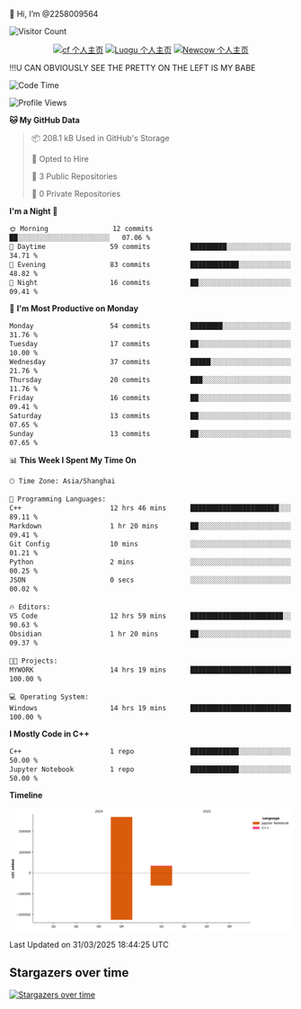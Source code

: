 👋 Hi, I’m @2258009564

![Visitor Count](https://profile-counter.glitch.me/{2258009564}/count.svg)

<!---
2258009564/2258009564 is a ✨ special ✨ repository because its `README.md` (this file) appears on your GitHub profile.
You can click the Preview link to take a look at your changes.
--->

<div align="center">

[![cf 个人主页](https://img.shields.io/badge/codeforces-alisa22580-yellow)](https://codeforces.com/profile/alisa22580)
[![Luogu 个人主页](https://img.shields.io/badge/Luogu-alisa_kujou-blue)](https://www.luogu.com.cn/user/1440708)
[![Newcow 个人主页](https://img.shields.io/badge/nowcoder-lzy-blue)](https://ac.nowcoder.com/acm/contest/profile/51334038)

</div>

!!!U CAN OBVIOUSLY SEE THE PRETTY ON THE LEFT IS MY BABE



<!--START_SECTION:waka-->
![Code Time](http://img.shields.io/badge/Code%20Time-211%20hrs-blue)

![Profile Views](http://img.shields.io/badge/Profile%20Views-2-blue)

**🐱 My GitHub Data** 

> 📦 208.1 kB Used in GitHub's Storage 
 > 
> 💼 Opted to Hire
 > 
> 📜 3 Public Repositories 
 > 
> 🔑 0 Private Repositories 
 > 
**I'm a Night 🦉** 

```text
🌞 Morning                12 commits          ██░░░░░░░░░░░░░░░░░░░░░░░   07.06 % 
🌆 Daytime                59 commits          █████████░░░░░░░░░░░░░░░░   34.71 % 
🌃 Evening                83 commits          ████████████░░░░░░░░░░░░░   48.82 % 
🌙 Night                  16 commits          ██░░░░░░░░░░░░░░░░░░░░░░░   09.41 % 
```
📅 **I'm Most Productive on Monday** 

```text
Monday                   54 commits          ████████░░░░░░░░░░░░░░░░░   31.76 % 
Tuesday                  17 commits          ██░░░░░░░░░░░░░░░░░░░░░░░   10.00 % 
Wednesday                37 commits          █████░░░░░░░░░░░░░░░░░░░░   21.76 % 
Thursday                 20 commits          ███░░░░░░░░░░░░░░░░░░░░░░   11.76 % 
Friday                   16 commits          ██░░░░░░░░░░░░░░░░░░░░░░░   09.41 % 
Saturday                 13 commits          ██░░░░░░░░░░░░░░░░░░░░░░░   07.65 % 
Sunday                   13 commits          ██░░░░░░░░░░░░░░░░░░░░░░░   07.65 % 
```


📊 **This Week I Spent My Time On** 

```text
🕑︎ Time Zone: Asia/Shanghai

💬 Programming Languages: 
C++                      12 hrs 46 mins      ██████████████████████░░░   89.11 % 
Markdown                 1 hr 20 mins        ██░░░░░░░░░░░░░░░░░░░░░░░   09.41 % 
Git Config               10 mins             ░░░░░░░░░░░░░░░░░░░░░░░░░   01.21 % 
Python                   2 mins              ░░░░░░░░░░░░░░░░░░░░░░░░░   00.25 % 
JSON                     0 secs              ░░░░░░░░░░░░░░░░░░░░░░░░░   00.02 % 

🔥 Editors: 
VS Code                  12 hrs 59 mins      ███████████████████████░░   90.63 % 
Obsidian                 1 hr 20 mins        ██░░░░░░░░░░░░░░░░░░░░░░░   09.37 % 

🐱‍💻 Projects: 
MYWORK                   14 hrs 19 mins      █████████████████████████   100.00 % 

💻 Operating System: 
Windows                  14 hrs 19 mins      █████████████████████████   100.00 % 
```

**I Mostly Code in C++** 

```text
C++                      1 repo              ████████████░░░░░░░░░░░░░   50.00 % 
Jupyter Notebook         1 repo              ████████████░░░░░░░░░░░░░   50.00 % 
```



**Timeline**

![Lines of Code chart](https://raw.githubusercontent.com/2258009564/2258009564/main/assets/bar_graph.png)


 Last Updated on 31/03/2025 18:44:25 UTC
<!--END_SECTION:waka-->

## Stargazers over time
[![Stargazers over time](https://starchart.cc/2258009564/2258009564.svg?variant=adaptive)](https://starchart.cc/2258009564/2258009564)
